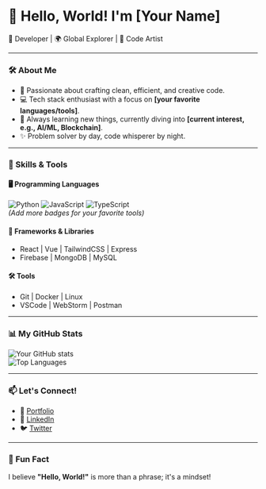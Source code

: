 # 👋 Hello, World! I'm [Your Name]  

🚀 Developer | 🌍 Global Explorer | 🎨 Code Artist  

---

### 🛠️ About Me
- 🌟 Passionate about crafting clean, efficient, and creative code.  
- 💻 Tech stack enthusiast with a focus on **[your favorite languages/tools]**.  
- 🌱 Always learning new things, currently diving into **[current interest, e.g., AI/ML, Blockchain]**.  
- ✨ Problem solver by day, code whisperer by night.  

---

### 🌟 Skills & Tools  
#### 🖥️ Programming Languages  
![Python](https://img.shields.io/badge/Python-3670A0?style=for-the-badge&logo=python&logoColor=white) 
![JavaScript](https://img.shields.io/badge/JavaScript-323330?style=for-the-badge&logo=javascript&logoColor=F7DF1E) 
![TypeScript](https://img.shields.io/badge/TypeScript-007ACC?style=for-the-badge&logo=typescript&logoColor=white)  
*(Add more badges for your favorite tools)*  

#### 🔧 Frameworks & Libraries  
- React | Vue | TailwindCSS | Express  
- Firebase | MongoDB | MySQL  

#### 🛠️ Tools  
- Git | Docker | Linux  
- VSCode | WebStorm | Postman  

---

### 📊 My GitHub Stats  
![Your GitHub stats](https://github-readme-stats.vercel.app/api?username=leni4c&show_icons=true&theme=radical)  
![Top Languages](https://github-readme-stats.vercel.app/api/top-langs/?username=leni4c&layout=compact&theme=radical)  

---

### 📫 Let's Connect!  
- 📝 [Portfolio](https://leni4c.vercel.app)  
- 💼 [LinkedIn](https://www.linkedin.com/in/leni4c)  
- 🐦 [Twitter](https://twitter.com/leni4c)  

---

### 🌟 Fun Fact  
I believe **"Hello, World!"** is more than a phrase; it's a mindset!  
